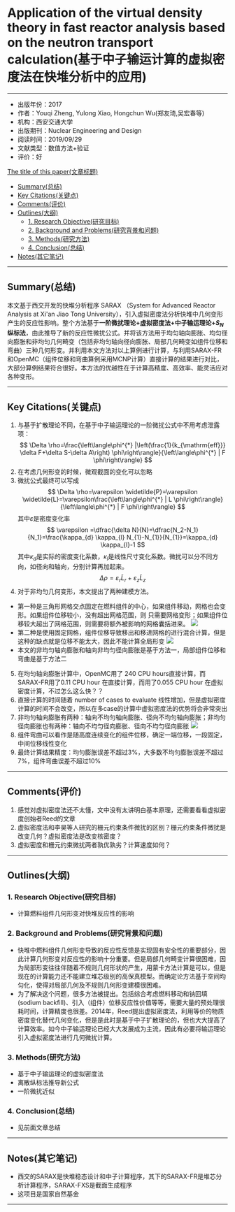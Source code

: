 # Application of the virtual density theory in fast reactor analysis based on the neutron transport calculation(基于中子输运计算的虚拟密度法在快堆分析中的应用)

---

* 出版年份：2017
* 作者：Youqi Zheng, Yulong Xiao, Hongchun Wu(郑友琦,吴宏春等)
* 机构：西安交通大学
* 出版期刊：Nuclear Engineering and Design
* 阅读时间：2019/09/29
* 文献类型：数值方法+验证
* 评价：好

 [The title of this paper(文章标题)](#the-title-of-this-paper%e6%96%87%e7%ab%a0%e6%a0%87%e9%a2%98)
  - [Summary(总结)](#summary%e6%80%bb%e7%bb%93)
  - [Key Citations(关键点)](#key-citations%e5%85%b3%e9%94%ae%e7%82%b9)
  - [Comments(评价)](#comments%e8%af%84%e4%bb%b7)
  - [Outlines(大纲)](#outlines%e5%a4%a7%e7%ba%b2)
    - [1. Research Objective(研究目标)](#1-research-objective%e7%a0%94%e7%a9%b6%e7%9b%ae%e6%a0%87)
    - [2. Background and Problems(研究背景和问题)](#2-background-and-problems%e7%a0%94%e7%a9%b6%e8%83%8c%e6%99%af%e5%92%8c%e9%97%ae%e9%a2%98)
    - [3. Methods(研究方法)](#3-methods%e7%a0%94%e7%a9%b6%e6%96%b9%e6%b3%95)
    - [4. Conclusion(总结)](#4-conclusion%e6%80%bb%e7%bb%93)
  - [Notes(其它笔记)](#notes%e5%85%b6%e5%ae%83%e7%ac%94%e8%ae%b0)

---

## Summary(总结)

本文基于西交开发的快堆分析程序 SARAX （System for Advanced Reactor Analysis at Xi'an Jiao Tong University），引入虚拟密度法分析快堆中几何变形产生的反应性影响。整个方法基于**一阶微扰理论+虚拟密度法+中子输运理论+$S_N$纵标法**，由此推导了新的反应性微扰公式。并将该方法用于均匀轴向膨胀、均匀径向膨胀和非均匀几何畸变（包括非均匀轴向径向膨胀、局部几何畸变如组件位移和弯曲）三种几何形变。并利用本文方法对以上算例进行计算，与利用SARAX-FR和OpenMC（组件位移和弯曲算例采用MCNP计算）直接计算的结果进行对比，大部分算例结果符合很好。本方法的优越性在于计算高精度、高效率、能灵活应对各种变形。

---

## Key Citations(关键点)

1. 与基于扩散理论不同，在基于中子输运理论的一阶微扰公式中不用考虑泄露项：
   $$
    \Delta \rho=\frac{\left\langle\phi^{*} |\left(\frac{1}{k_{\mathrm{eff}}} \delta F+\delta S-\delta A\right) \phi\right\rangle}{\left\langle\phi^{*} | F \phi\right\rangle}
   $$
2. 在考虑几何形变的时候，微观截面的变化可以忽略
3. 微扰公式最终可以写成
   $$
   \Delta \rho=\varepsilon \widetilde{P}=\varepsilon \widetilde{L}=\varepsilon\frac{\left\langle\phi^{*} | L \phi\right\rangle}{\left\langle\phi^{*} | F \phi\right\rangle}
   $$
   其中$\varepsilon$是密度变化率
   $$
   \varepsilon =\dfrac{\delta N}{N}=\dfrac{N_2-N_1}{N_1}=\frac{\kappa_{d} \kappa_{l} N_{1}-N_{1}}{N_{1}}=\kappa_{d} \kappa_{l}-1
   $$
   其中$\kappa_d$是实际的密度变化系数，$\kappa_l$是线性尺寸变化系数。微扰可以分不同方向，如径向和轴向，分别计算再加起来。
   $$
   \Delta \rho=\varepsilon_{r} \widetilde{L}_{r}+\varepsilon_{z} \widetilde{L}_{z}
   $$
4. 对于非均匀几何变形，本文提出了两种建模方法。
- 第一种是三角形网格交点固定在燃料组件的中心，如果组件移动，网格也会变形。如果组件位移较小，没有超出网格范围，则
只需要网格变形；如果组件位移较大超出了网格范围，则需要将额外被影响的网格囊括进来。
![](2019-09-30-20-54-59.png)
- 第二种是使用固定网格，组件位移导致移出和移进网格的进行混合计算，但是这种的缺点就是位移不能太大，因此不能计算全局形变
![](2019-09-30-20-56-00.png)
- 本文的非均匀轴向膨胀和轴向非均匀径向膨胀是基于方法一，局部组件位移和弯曲是基于方法二
5. 在均匀轴向膨胀计算中，OpenMC用了 240 CPU hours直接计算，而SARAX-FR用了0.11 CPU hour 在直接计算，而用了0.055 CPU hour 在虚拟密度计算，不过怎么这么快？？
6. 直接计算的时间随着 number of cases to evaluate 线性增加，但是虚拟密度计算的时间不会改变，所以在多case的计算中虚拟密度法的优势将会非常突出
7. 非均匀轴向膨胀有两种：轴向不均匀轴向膨胀、径向不均匀轴向膨胀；非均匀径向膨胀也有两种：轴向不均匀径向膨胀、径向不均匀径向膨胀
![](2019-09-30-21-07-30.png)
8. 组件弯曲可以看作是随高度连续变化的组件位移，确定一端位移，一段固定，中间位移线性变化
9. 最终计算结果精度：均匀膨胀误差不超过3%，大多数不均匀膨胀误差不超过7%，组件弯曲误差不超过10%
---

## Comments(评价)

1. 感觉对虚拟密度法还不太懂，文中没有太讲明白基本原理，还需要看看虚拟密度创始者Reed的文章
2. 虚拟密度法和李昊等人研究的栅元约束条件微扰的区别？栅元约束条件微扰是改变几何？虚拟密度法是改变核密度？
3. 虚拟密度和栅元约束微扰两者孰优孰劣？计算速度如何？

---

## Outlines(大纲)

### 1. Research Objective(研究目标)

- 计算燃料组件几何形变对快堆反应性的影响

### 2. Background and Problems(研究背景和问题)

- 快堆中燃料组件几何形变导致的反应性反馈是实现固有安全性的重要部分，因此计算几何形变对反应性的影响十分重要。但是局部几何畸变计算很困难，因为局部形变往往伴随着不规则几何形状的产生，用蒙卡方法计算是可以，但是现在的计算能力还不能建立堆芯级别的高保真模型。而确定论方法基于空间均匀化，使得对局部几何及不规则几何形变建模很困难。
- 为了解决这个问题，很多方法被提出。包括综合考虑燃料移动和钠回填(sodium backfill)、引入（组件）位移反应性价值等等，需要大量的预处理很耗时间，计算精度也很差。2014年，Reed提出虚拟密度法，利用等价的物质密度变化替代几何变化，但是是此时是基于中子扩散理论的，但也大大提高了计算效率。如今中子输运理论已经大大发展成为主流，因此有必要将输运理论引入虚拟密度法进行几何微扰计算。

### 3. Methods(研究方法)

- 基于中子输运理论的虚拟密度法
- 离散纵标法推导新公式
- 一阶微扰近似

### 4. Conclusion(总结)

- 见前面文章总结

---

## Notes(其它笔记)

- 西交的SARAX是快堆稳态设计和中子计算程序，其下的SARAX-FR是堆芯分析计算程序，SARAX-FXS是截面生成程序
- 这项目是国家自然基金

---
